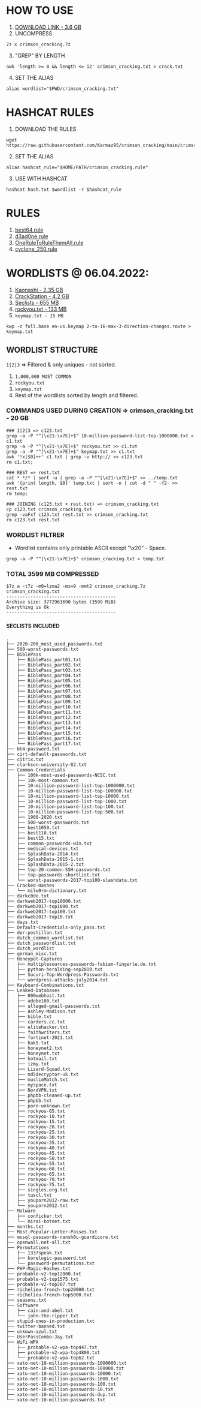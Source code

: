 # HOW TO USE
1. [DOWNLOAD LINK - 3.6 GB](https://drive.google.com/file/d/16Vqz8PJknN8xgv1y0d9avEtl3q0NOnF9/view?usp=sharing)
2. UNCOMPRESS
```
7z x crimson_cracking.7z
```
3. "GREP" BY LENGTH
```
awk 'length >= 8 && length <= 12' crimson_cracking.txt > crack.txt
```
4. SET THE ALIAS
```
alias wordlist="$PWD/crimson_cracking.txt"
```

# HASHCAT RULES
1. DOWNLOAD THE RULES
```
wget https://raw.githubusercontent.com/Karmaz95/crimson_cracking/main/crimson_cracking.rule
```
2. SET THE ALIAS
```
alias hashcat_rule="$HOME/PATH/crimson_cracking.rule"
```
3. USE WITH HASHCAT
```
hashcat hash.txt $wordlist -r $hashcat_rule
```

# RULES
1. [best64.rule](https://github.com/hashcat/hashcat/blob/master/rules/best64.rule)
2. [d3ad0ne.rule](https://raw.githubusercontent.com/hashcat/hashcat/master/rules/d3ad0ne.rule)
3. [OneRuleToRuleThemAll.rule](https://github.com/NotSoSecure/password_cracking_rules/blob/master/OneRuleToRuleThemAll.rule)
4. [cyclone_250.rule](https://raw.githubusercontent.com/cyclone-github/rules/master/cyclone_250.rule)

# WORDLISTS @ 06.04.2022:
1. [Kaonashi - 2.35 GB](https://github.com/kaonashi-passwords/Kaonashi)
2. [CrackStation - 4.2 GB](https://crackstation.net/crackstation-wordlist-password-cracking-dictionary.htm)
3. [Seclists - 655 MB](https://github.com/danielmiessler/SecLists/tree/master/Passwords)
4. [rockyou.txt - 133 MB](https://github.com/brannondorsey/naive-hashcat/releases/download/data/rockyou.txt)
5. `keymap.txt - 15 MB`
```
kwp -z full.base en-us.keymap 2-to-16-max-3-direction-changes.route > keymap.txt
```

## WORDLIST STRUCTURE
`1|2|3` => Filtered & only uniques - not sorted.
1. `1,000,000 MOST COMMON`
2. `rockyou.txt`
3. `keymap.txt`
3. Rest of the wordlists sorted by length and filtered.

### COMMANDS USED DURING CREATION => crimson_cracking.txt - 20 GB
```
### 1|2|3 => c123.txt
grep -a -P "^[\x21-\x7E]+$" 10-million-password-list-top-1000000.txt > c1.txt 
grep -a -P "^[\x21-\x7E]+$" rockyou.txt >> c1.txt
grep -a -P "^[\x21-\x7E]+$" keymap.txt >> c1.txt 
awk '!x[$0]++' c1.txt | grep -v http:// >> c123.txt
rm c1.txt;

### REST => rest.txt
cat * */* | sort -u | grep -a -P "^[\x21-\x7E]+$" >> ../temp.txt
awk '{print length, $0}' temp.txt | sort -n | cut -d " " -f2- >> rest.txt
rm temp;

### JOINING (c123.txt + rest.txt) => crimson_cracking.txt
cp c123.txt crimson_cracking.txt
grep -vaFxf c123.txt rest.txt >> crimson_cracking.txt
rm c123.txt rest.txt
```

### WORDLIST FILTRER
* Wordlist contains only printable ASCII except "\x20" - Space.
```
grep -a -P "^[\x21-\x7E]+$" crimson_cracking.txt > temp.txt
``` 

### TOTAL 3599 MB COMPRESSED
```
$7z a -t7z -m0=lzma2 -mx=9 -mmt2 crimson_cracking.7z crimson_cracking.txt
-----------------------------------------
Archive size: 3772963690 bytes (3599 MiB)
Everything is Ok
-----------------------------------------
```

#### SECLISTS INCLUDED
```
.
├── 2020-200_most_used_passwords.txt
├── 500-worst-passwords.txt
├── BiblePass
│   ├── BiblePass_part01.txt
│   ├── BiblePass_part02.txt
│   ├── BiblePass_part03.txt
│   ├── BiblePass_part04.txt
│   ├── BiblePass_part05.txt
│   ├── BiblePass_part06.txt
│   ├── BiblePass_part07.txt
│   ├── BiblePass_part08.txt
│   ├── BiblePass_part09.txt
│   ├── BiblePass_part10.txt
│   ├── BiblePass_part11.txt
│   ├── BiblePass_part12.txt
│   ├── BiblePass_part13.txt
│   ├── BiblePass_part14.txt
│   ├── BiblePass_part15.txt
│   ├── BiblePass_part16.txt
│   └── BiblePass_part17.txt
├── bt4-password.txt
├── cirt-default-passwords.txt
├── citrix.txt
├── clarkson-university-82.txt
├── Common-Credentials
│   ├── 100k-most-used-passwords-NCSC.txt
│   ├── 10k-most-common.txt
│   ├── 10-million-password-list-top-1000000.txt
│   ├── 10-million-password-list-top-100000.txt
│   ├── 10-million-password-list-top-10000.txt
│   ├── 10-million-password-list-top-1000.txt
│   ├── 10-million-password-list-top-100.txt
│   ├── 10-million-password-list-top-500.txt
│   ├── 1900-2020.txt
│   ├── 500-worst-passwords.txt
│   ├── best1050.txt
│   ├── best110.txt
│   ├── best15.txt
│   ├── common-passwords-win.txt
│   ├── medical-devices.txt
│   ├── SplashData-2014.txt
│   ├── SplashData-2015-1.txt
│   ├── SplashData-2015-2.txt
│   ├── top-20-common-SSH-passwords.txt
│   ├── top-passwords-shortlist.txt
│   └── worst-passwords-2017-top100-slashdata.txt
├── Cracked-Hashes
│   └── milw0rm-dictionary.txt
├── darkc0de.txt
├── darkweb2017-top10000.txt
├── darkweb2017-top1000.txt
├── darkweb2017-top100.txt
├── darkweb2017-top10.txt
├── days.txt
├── Default-Credentials-only_pass.txt
├── der-postillon.txt
├── dutch_common_wordlist.txt
├── dutch_passwordlist.txt
├── dutch_wordlist
├── german_misc.txt
├── Honeypot-Captures
│   ├── multiplesources-passwords-fabian-fingerle.de.txt
│   ├── python-heralding-sep2019.txt
│   ├── Sucuri-Top-Wordpress-Passwords.txt
│   └── wordpress-attacks-july2014.txt
├── Keyboard-Combinations.txt
├── Leaked-Databases
│   ├── 000webhost.txt
│   ├── adobe100.txt
│   ├── alleged-gmail-passwords.txt
│   ├── Ashley-Madison.txt
│   ├── bible.txt
│   ├── carders.cc.txt
│   ├── elitehacker.txt
│   ├── faithwriters.txt
│   ├── fortinet-2021.txt
│   ├── hak5.txt
│   ├── honeynet2.txt
│   ├── honeynet.txt
│   ├── hotmail.txt
│   ├── izmy.txt
│   ├── Lizard-Squad.txt
│   ├── md5decryptor-uk.txt
│   ├── muslimMatch.txt
│   ├── myspace.txt
│   ├── NordVPN.txt
│   ├── phpbb-cleaned-up.txt
│   ├── phpbb.txt
│   ├── porn-unknown.txt
│   ├── rockyou-05.txt
│   ├── rockyou-10.txt
│   ├── rockyou-15.txt
│   ├── rockyou-20.txt
│   ├── rockyou-25.txt
│   ├── rockyou-30.txt
│   ├── rockyou-35.txt
│   ├── rockyou-40.txt
│   ├── rockyou-45.txt
│   ├── rockyou-50.txt
│   ├── rockyou-55.txt
│   ├── rockyou-60.txt
│   ├── rockyou-65.txt
│   ├── rockyou-70.txt
│   ├── rockyou-75.txt
│   ├── singles.org.txt
│   ├── tuscl.txt
│   ├── youporn2012-raw.txt
│   └── youporn2012.txt
├── Malware
│   ├── conficker.txt
│   └── mirai-botnet.txt
├── months.txt
├── Most-Popular-Letter-Passes.txt
├── mssql-passwords-nansh0u-guardicore.txt
├── openwall.net-all.txt
├── Permutations
│   ├── 1337speak.txt
│   ├── korelogic-password.txt
│   └── password-permutations.txt
├── PHP-Magic-Hashes.txt
├── probable-v2-top12000.txt
├── probable-v2-top1575.txt
├── probable-v2-top207.txt
├── richelieu-french-top20000.txt
├── richelieu-french-top5000.txt
├── seasons.txt
├── Software
│   ├── cain-and-abel.txt
│   └── john-the-ripper.txt
├── stupid-ones-in-production.txt
├── twitter-banned.txt
├── unkown-azul.txt
├── UserPassCombo-Jay.txt
├── WiFi-WPA
│   ├── probable-v2-wpa-top447.txt
│   ├── probable-v2-wpa-top4800.txt
│   └── probable-v2-wpa-top62.txt
├── xato-net-10-million-passwords-1000000.txt
├── xato-net-10-million-passwords-100000.txt
├── xato-net-10-million-passwords-10000.txt
├── xato-net-10-million-passwords-1000.txt
├── xato-net-10-million-passwords-100.txt
├── xato-net-10-million-passwords-10.txt
├── xato-net-10-million-passwords-dup.txt
└── xato-net-10-million-passwords.txt
```
